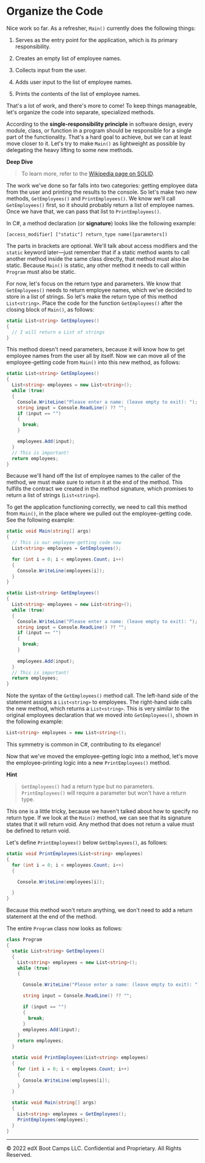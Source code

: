 # Organize the Code

Nice work so far. As a refresher, `Main()` currently does the following things:

1. Serves as the entry point for the application, which is its primary responsibility.

2. Creates an empty list of employee names.

3. Collects input from the user.

4. Adds user input to the list of employee names.

5. Prints the contents of the list of employee names.

That's a lot of work, and there's more to come! To keep things manageable, let's organize the code into separate, specialized methods.

According to the **single-responsibility principle** in software design, every module, class, or function in a program should be responsible for a single part of the functionality. That's a hard goal to achieve, but we can at least move closer to it. Let's try to make `Main()` as lightweight as possible by delegating the heavy lifting to some new methods.

**Deep Dive**

> To learn more, refer to the [Wikipedia page on SOLID](https://en.wikipedia.org/wiki/SOLID).

The work we've done so far falls into two categories: getting employee data from the user and printing the results to the console. So let's make two new methods, `GetEmployees()` and `PrintEmployees()`. We know we'll call `GetEmployees()` first, so it should probably return a list of employee names. Once we have that, we can pass that list to `PrintEmployees()`.

In C#, a method declaration (or **signature**) looks like the following example:

`[access_modifier] ["static"] return_type name([parameters])`

The parts in brackets are optional. We'll talk about access modifiers and the `static` keyword later—just remember that if a static method wants to call another method inside the same class directly, that method must also be static. Because `Main()` is static, any other method it needs to call within `Program` must also be static.

For now, let's focus on the return type and parameters. We know that `GetEmployees()` needs to return employee names, which we've decided to store in a list of strings. So let's make the return type of this method `List<string>`. Place the code for the function `GetEmployees()` after the closing block of `Main()`, as follows:

```cs
static List<string> GetEmployees()
{
  // I will return a List of strings
}
```

This method doesn't need parameters, because it will know how to get employee names from the user all by itself. Now we can move all of the employee-getting code from `Main()` into this new method, as follows:

```cs
static List<string> GetEmployees()
{
  List<string> employees = new List<string>();
  while (true) 
  {
    Console.WriteLine("Please enter a name: (leave empty to exit): ");
    string input = Console.ReadLine() ?? "";
    if (input == "") 
    {
      break;
    }

    employees.Add(input);
  }
  // This is important!
  return employees;
}
```

Because we'll hand off the list of employee names to the caller of the method, we must make sure to return it at the end of the method. This fulfills the contract we created in the method signature, which promises to return a list of strings (`List<string>`).

To get the application functioning correctly, we need to call this method from `Main()`, in the place where we pulled out the employee-getting code. See the following example:

```cs
static void Main(string[] args)
{
  // This is our employee-getting code now
  List<string> employees = GetEmployees();

  for (int i = 0; i < employees.Count; i++) 
  {
    Console.WriteLine(employees[i]);
  }
}

static List<string> GetEmployees()
{
  List<string> employees = new List<string>();
  while (true) 
  {
    Console.WriteLine("Please enter a name: (leave empty to exit): ");
    string input = Console.ReadLine() ?? "";
    if (input == "") 
    {
      break;
    }
      
    employees.Add(input);
  }
  // This is important!
  return employees;
}
```

Note the syntax of the `GetEmployees()` method call. The left-hand side of the statement assigns a `List<string>` to employees. The right-hand side calls the new method, which returns a `List<string>`. This is very similar to the original employees declaration that we moved into `GetEmployees()`, shown in the following example:

```cs
List<string> employees = new List<string>();
```

This symmetry is common in C#, contributing to its elegance!

Now that we've moved the employee-getting logic into a method, let's move the employee-printing logic into a new `PrintEmployees()` method.

**Hint**

> `GetEmployees()` had a return type but no parameters. `PrintEmployees()` will require a parameter but won't have a return type.

This one is a little tricky, because we haven't talked about how to specify no return type. If we look at the `Main()` method, we can see that its signature states that it will return void. Any method that does not return a value must be defined to return void.

Let's define `PrintEmployees()` below `GetEmployees()`, as follows:

```cs
static void PrintEmployees(List<string> employees)
{
  for (int i = 0; i < employees.Count; i++) 
  {

    Console.WriteLine(employees[i]);

  }
}
```

Because this method won't return anything, we don't need to add a return statement at the end of the method.

The entire `Program` class now looks as follows:

```cs
class Program
{
  static List<string> GetEmployees()
  {
    List<string> employees = new List<string>();
    while (true)
    {

      Console.WriteLine("Please enter a name: (leave empty to exit): ");

      string input = Console.ReadLine() ?? "";

      if (input == "")
      {
        break;
      }
      employees.Add(input);
    }
    return employees;
  }

  static void PrintEmployees(List<string> employees)
  {
    for (int i = 0; i < employees.Count; i++)
    {
      Console.WriteLine(employees[i]);
    }
  }

  static void Main(string[] args)
  {
    List<string> employees = GetEmployees();
    PrintEmployees(employees);
  }
}
```

---
© 2022 edX Boot Camps LLC. Confidential and Proprietary. All Rights Reserved.